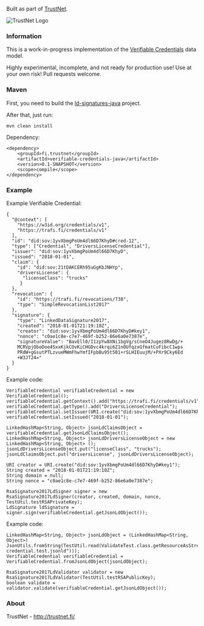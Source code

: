 Built as part of [TrustNet](http://trustnet.fi/).

![TrustNet Logo](https://github.com/TrustNetFI/verifiable-credentials-java/blob/master/trustnet-logo.png?raw=true)

### Information

This is a work-in-progress implementation of the [Verifiable Credentials](https://w3c.github.io/vc-data-model/) data model.

Highly experimental, incomplete, and not ready for production use! Use at your own risk! Pull requests welcome.

### Maven

First, you need to build the [ld-signatures-java](https://github.com/WebOfTrustInfo/ld-signatures-java) project.

After that, just run:

	mvn clean install

Dependency:

	<dependency>
		<groupId>fi.trustnet</groupId>
		<artifactId>verifiable-credentials-java</artifactId>
		<version>0.1-SNAPSHOT</version>
		<scope>compile</scope>
	</dependency>

### Example

Example Verifiable Credential:

	{
	  "@context": [
	    "https://w3id.org/credentials/v1",
	    "https://trafi.fi/credentials/v1"
	  ],
	  "id": "did:sov:1yvXbmgPoUm4dl66D7KhyD#cred-12",
	  "type": ["Credential", "DriversLicenseCredential"],
	  "issuer": "did:sov:1yvXbmgPoUm4dl66D7KhyD",
	  "issued": "2018-01-01",
	  "claim": {
	    "id": "did:sov:21tDAKCERh95uGgKbJNHYp",
	    "driversLicense": {
	      "licenseClass": "trucks"
	     }
	  },
	  "revocation": {
	    "id": "https://trafi.fi/revocations/738",
	    "type": "SimpleRevocationList2017"
	  },
	  "signature": {
	    "type": "LinkedDataSignature2017",
	    "created": "2018-01-01T21:19:10Z",
	    "creator": "did:sov:1yvXbmgPoUm4dl66D7KhyD#key1",
	    "nonce": "c0ae1c8e-c7e7-469f-b252-86e6a0e7387e",
	    "signatureValue": "BavEll0/I1zpYw8XNi1bgVg/sCneO4Jugez8RwDg/+
	    MCRVpjOboDoe4SxxKjkCOvKiCHGDvc4krqi6Z1n0UfqzxGfmatCuFibcC1wps
	    PRdW+gGsutPTLzvueMWmFhwYmfIFpbBu95t501+rSLHIEuujM/+PXr9Cky6Ed
	    +W3JT24="
	  }
	}

Example code:

	VerifiableCredential verifiableCredential = new VerifiableCredential();
	verifiableCredential.getContext().add("https://trafi.fi/credentials/v1");
	verifiableCredential.getType().add("DriversLicenseCredential");
	verifiableCredential.setIssuer(URI.create("did:sov:1yvXbmgPoUm4dl66D7KhyD"));
	verifiableCredential.setIssued("2018-01-01");
	
	LinkedHashMap<String, Object> jsonLdClaimsObject = verifiableCredential.getJsonLdClaimsObject();
	LinkedHashMap<String, Object> jsonLdDriversLicenseObject = new LinkedHashMap<String, Object> ();
	jsonLdDriversLicenseObject.put("licenseClass", "trucks");
	jsonLdClaimsObject.put("driversLicense", jsonLdDriversLicenseObject);
	
	URI creator = URI.create("did:sov:1yvXbmgPoUm4dl66D7KhyD#key1");
	String created = "2018-01-01T21:19:10Z";
	String domain = null;
	String nonce = "c0ae1c8e-c7e7-469f-b252-86e6a0e7387e";
	
	RsaSignature2017LdSigner signer = new RsaSignature2017LdSigner(creator, created, domain, nonce, TestUtil.testRSAPrivateKey);
	LdSignature ldSignature = signer.sign(verifiableCredential.getJsonLdObject());

Example code:

	LinkedHashMap<String, Object> jsonLdObject = (LinkedHashMap<String, Object>) JsonUtils.fromString(TestUtil.read(ValidateTest.class.getResourceAsStream("verifiable-credential.test.jsonld")));
	VerifiableCredential verifiableCredential = VerifiableCredential.fromJsonLdObject(jsonLdObject);
	
	RsaSignature2017LdValidator validator = new RsaSignature2017LdValidator(TestUtil.testRSAPublicKey);
	boolean validate = validator.validate(verifiableCredential.getJsonLdObject());

### About

TrustNet - http://trustnet.fi/
